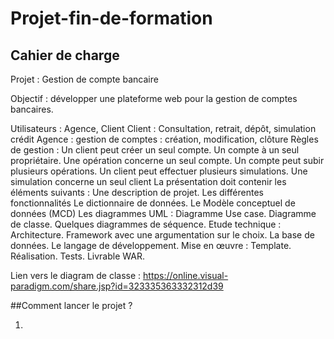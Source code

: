 # Projet-fin-de-formation

## Cahier de charge
Projet : Gestion de compte bancaire

Objectif : développer une plateforme web pour la gestion de comptes bancaires.

Utilisateurs : Agence, Client
Client : Consultation, retrait, dépôt, simulation crédit
Agence : gestion de comptes : création, modification, clôture
Règles de gestion :
Un client peut créer un seul compte.
Un compte à un seul propriétaire.
Une opération concerne un seul compte.
Un compte peut subir plusieurs opérations.
Un client peut effectuer plusieurs simulations.
Une simulation concerne un seul client
La présentation doit contenir les éléments suivants :
Une description de projet.
Les différentes fonctionnalités
Le dictionnaire de données.
Le Modèle conceptuel de données (MCD)
Les diagrammes UML :
Diagramme Use case.
Diagramme de classe.
Quelques diagrammes de séquence.
Etude technique :
Architecture.
Framework avec une argumentation sur le choix.
La base de données.
Le langage de développement.
Mise en œuvre :
Template.
Réalisation.
Tests.
Livrable WAR.


Lien vers le diagram de classe : https://online.visual-paradigm.com/share.jsp?id=323335363332312d39

##Comment lancer le projet ?

1) 
